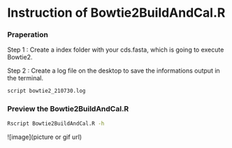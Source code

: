 # Instruction of Bowtie2BuildAndCal.R
### Praperation
Step 1 : Create a index folder with your cds.fasta, which is going to execute Bowtie2.

Step 2 : Create a log file on the desktop to save the informations output in the terminal.
```bash
script bowtie2_210730.log
```
### Preview the Bowtie2BuildAndCal.R
```bash
Rscript Bowtie2BuildAndCal.R -h
```
![image](picture or gif url)

